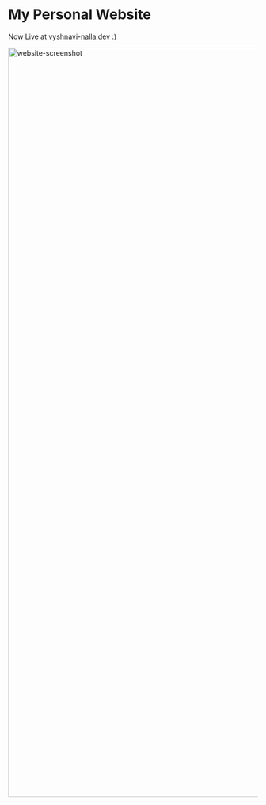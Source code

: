# My Personal Website

Now Live at [vyshnavi-nalla.dev](https://www.vyshnavi-nalla.dev/) :)

<img width="1512" alt="website-screenshot" src="https://user-images.githubusercontent.com/72366072/230830781-63465c5a-3fc9-4394-9f61-976e98b67a93.png">
